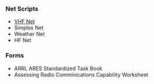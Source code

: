 ### Net Scripts

- [VHF Net](vhf-net.html)
- Simplex Net
- Weather Net
- HF Net

### Forms

- ARRL ARES Standardized Task Book
- Assessing Radio Comminications Capability Worksheet